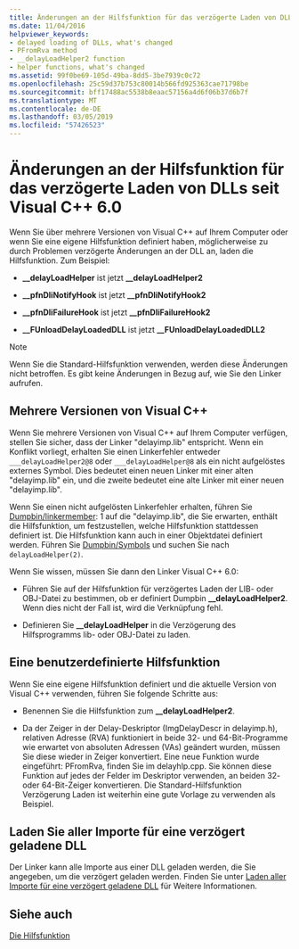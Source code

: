 ```yaml
---
title: Änderungen an der Hilfsfunktion für das verzögerte Laden von DLLs seit Visual C++ 6.0
ms.date: 11/04/2016
helpviewer_keywords:
- delayed loading of DLLs, what's changed
- PFromRva method
- __delayLoadHelper2 function
- helper functions, what's changed
ms.assetid: 99f0be69-105d-49ba-8dd5-3be7939c0c72
ms.openlocfilehash: 25c59d37b753c80014b566fd925363cae71798be
ms.sourcegitcommit: bff17488ac5538b8eaac57156a4d6f06b37d6b7f
ms.translationtype: MT
ms.contentlocale: de-DE
ms.lasthandoff: 03/05/2019
ms.locfileid: "57426523"
---
```

# <a name="changes-in-the-dll-delayed-loading-helper-function-since-visual-c-60"></a>Änderungen an der Hilfsfunktion für das verzögerte Laden von DLLs seit Visual C++ 6.0

Wenn Sie über mehrere Versionen von Visual C++ auf Ihrem Computer oder wenn Sie eine eigene Hilfsfunktion definiert haben, möglicherweise zu durch Problemen verzögerte Änderungen an der DLL an, laden die Hilfsfunktion. Zum Beispiel:

- **__delayLoadHelper** ist jetzt **__delayLoadHelper2**

- **__pfnDliNotifyHook** ist jetzt **__pfnDliNotifyHook2**

- **__pfnDliFailureHook** ist jetzt **__pfnDliFailureHook2**

- **__FUnloadDelayLoadedDLL** ist jetzt **__FUnloadDelayLoadedDLL2**

> [!NOTE]
>  Wenn Sie die Standard-Hilfsfunktion verwenden, werden diese Änderungen nicht betroffen. Es gibt keine Änderungen in Bezug auf, wie Sie den Linker aufrufen.

## <a name="multiple-versions-of-visual-c"></a>Mehrere Versionen von Visual C++

Wenn Sie mehrere Versionen von Visual C++ auf Ihrem Computer verfügen, stellen Sie sicher, dass der Linker "delayimp.lib" entspricht. Wenn ein Konflikt vorliegt, erhalten Sie einen Linkerfehler entweder `___delayLoadHelper2@8` oder `___delayLoadHelper@8` als ein nicht aufgelöstes externes Symbol. Dies bedeutet einen neuen Linker mit einer alten "delayimp.lib" ein, und die zweite bedeutet eine alte Linker mit einer neuen "delayimp.lib".

Wenn Sie einen nicht aufgelösten Linkerfehler erhalten, führen Sie [Dumpbin/linkermember](../../build/reference/linkermember.md): 1 auf die "delayimp.lib", die Sie erwarten, enthält die Hilfsfunktion, um festzustellen, welche Hilfsfunktion stattdessen definiert ist. Die Hilfsfunktion kann auch in einer Objektdatei definiert werden. Führen Sie [Dumpbin/Symbols](../../build/reference/symbols.md) und suchen Sie nach `delayLoadHelper(2)`.

Wenn Sie wissen, müssen Sie dann den Linker Visual C++ 6.0:

- Führen Sie auf der Hilfsfunktion für verzögertes Laden der LIB- oder OBJ-Datei zu bestimmen, ob er definiert Dumpbin **__delayLoadHelper2**. Wenn dies nicht der Fall ist, wird die Verknüpfung fehl.

- Definieren Sie **__delayLoadHelper** in die Verzögerung des Hilfsprogramms lib- oder OBJ-Datei zu laden.

## <a name="user-defined-helper-function"></a>Eine benutzerdefinierte Hilfsfunktion

Wenn Sie eine eigene Hilfsfunktion definiert und die aktuelle Version von Visual C++ verwenden, führen Sie folgende Schritte aus:

- Benennen Sie die Hilfsfunktion zum **__delayLoadHelper2**.

- Da der Zeiger in der Delay-Deskriptor (ImgDelayDescr in delayimp.h), relativen Adresse (RVA) funktioniert in beide 32- und 64-Bit-Programme wie erwartet von absoluten Adressen (VAs) geändert wurden, müssen Sie diese wieder in Zeiger konvertiert. Eine neue Funktion wurde eingeführt: PFromRva, finden Sie im delayhlp.cpp. Sie können diese Funktion auf jedes der Felder im Deskriptor verwenden, an beiden 32- oder 64-Bit-Zeiger konvertieren. Die Standard-Hilfsfunktion Verzögerung Laden ist weiterhin eine gute Vorlage zu verwenden als Beispiel.

## <a name="load-all-imports-for-a-delay-loaded-dll"></a>Laden Sie aller Importe für eine verzögert geladene DLL

Der Linker kann alle Importe aus einer DLL geladen werden, die Sie angegeben, um die verzögert geladen werden. Finden Sie unter [Laden aller Importe für eine verzögert geladene DLL](../../build/reference/loading-all-imports-for-a-delay-loaded-dll.md) für Weitere Informationen.

## <a name="see-also"></a>Siehe auch

[Die Hilfsfunktion](understanding-the-helper-function.md)
